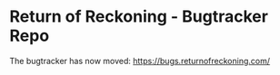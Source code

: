# Return of Reckoning - Bugtracker Repo

The bugtracker has now moved: https://bugs.returnofreckoning.com/
